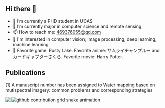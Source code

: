 ## Hi there 👋

- 🔭 I’m currently a PHD student in UCAS 
- 🌱 I’m currently major in computer science and remote sensing
- 📫 How to reach me: 469376055@qq.com
- 🌱 I'm interested in computer vision; image processing; deep learning; machine learning
- 🔭 Favorite game: Rusty Lake. Favorite anime: サムライチャンプルー and カードキャプターさくら. Favorite movie: Harry Potter.


## Publications
[1] A manuscript number has been assigned to Water mapping based on mutispectral imagery:
common problems and corresponding strategies


<img align="left" src="https://github-readme-stats.vercel.app/api?username=vicardevil&show_icons=true">



<picture>
  <source media="(prefers-color-scheme: dark)" srcset="https://raw.githubusercontent.com/vicardevil/vicardevil/output/github-contribution-grid-snake-dark.svg">
  <source media="(prefers-color-scheme: light)" srcset="https://raw.githubusercontent.com/vicardevil/vicardevil/output/github-contribution-grid-snake.svg">
  <img alt="github contribution grid snake animation" src="https://raw.githubusercontent.com/vicardevil/vicardevil/output/github-contribution-grid-snake.svg">
</picture>
